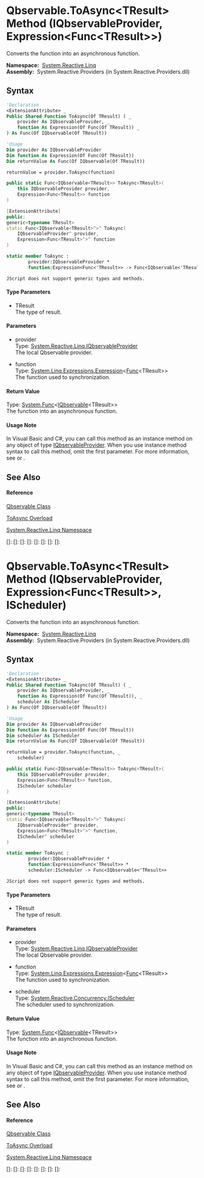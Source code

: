 # Qbservable.ToAsync\<TResult\> Method (IQbservableProvider, Expression\<Func\<TResult\>\>)

Converts the function into an asynchronous function.

**Namespace:**  [System.Reactive.Linq](System.Reactive.Linq\System.Reactive.Linq.md)  
**Assembly:**  System.Reactive.Providers (in System.Reactive.Providers.dll)

## Syntax

```vb
'Declaration
<ExtensionAttribute> _
Public Shared Function ToAsync(Of TResult) ( _
    provider As IQbservableProvider, _
    function As Expression(Of Func(Of TResult)) _
) As Func(Of IQbservable(Of TResult))
```

```vb
'Usage
Dim provider As IQbservableProvider
Dim function As Expression(Of Func(Of TResult))
Dim returnValue As Func(Of IQbservable(Of TResult))

returnValue = provider.ToAsync(function)
```

```csharp
public static Func<IQbservable<TResult>> ToAsync<TResult>(
    this IQbservableProvider provider,
    Expression<Func<TResult>> function
)
```

```c++
[ExtensionAttribute]
public:
generic<typename TResult>
static Func<IQbservable<TResult>^>^ ToAsync(
    IQbservableProvider^ provider, 
    Expression<Func<TResult>^>^ function
)
```

```fsharp
static member ToAsync : 
        provider:IQbservableProvider * 
        function:Expression<Func<'TResult>> -> Func<IQbservable<'TResult>> 
```

```jscript
JScript does not support generic types and methods.
```

#### Type Parameters

- TResult  
  The type of result.

#### Parameters

- provider  
  Type: [System.Reactive.Linq.IQbservableProvider](IQbservableProvider\IQbservableProvider.md)  
  The local Qbservable provider.

- function  
  Type: [System.Linq.Expressions.Expression](https://msdn.microsoft.com/en-us/library/Bb335710)\<[Func](https://msdn.microsoft.com/en-us/library/Bb534960)\<TResult\>\>  
  The function used to synchronization.

#### Return Value

Type: [System.Func](https://msdn.microsoft.com/en-us/library/Bb534960)\<[IQbservable](IQbservable\IQbservable(TSource).md)\<TResult\>\>  
The function into an asynchronous function.

#### Usage Note

In Visual Basic and C\#, you can call this method as an instance method on any object of type [IQbservableProvider](IQbservableProvider\IQbservableProvider.md). When you use instance method syntax to call this method, omit the first parameter. For more information, see [](https://msdn.microsoft.com/en-us/library/Bb384936) or [](https://msdn.microsoft.com/en-us/library/Bb383977).

## See Also

#### Reference

[Qbservable Class](Qbservable\Qbservable.md)

[ToAsync Overload](ToAsync\Qbservable.ToAsync.md)

[System.Reactive.Linq Namespace](System.Reactive.Linq\System.Reactive.Linq.md)

[]: 
[]: 
[]: 
[]: 
[]: 
[]: 
[]: 
[]: 
# Qbservable.ToAsync\<TResult\> Method (IQbservableProvider, Expression\<Func\<TResult\>\>, IScheduler)

Converts the function into an asynchronous function.

**Namespace:**  [System.Reactive.Linq](System.Reactive.Linq\System.Reactive.Linq.md)  
**Assembly:**  System.Reactive.Providers (in System.Reactive.Providers.dll)

## Syntax

```vb
'Declaration
<ExtensionAttribute> _
Public Shared Function ToAsync(Of TResult) ( _
    provider As IQbservableProvider, _
    function As Expression(Of Func(Of TResult)), _
    scheduler As IScheduler _
) As Func(Of IQbservable(Of TResult))
```

```vb
'Usage
Dim provider As IQbservableProvider
Dim function As Expression(Of Func(Of TResult))
Dim scheduler As IScheduler
Dim returnValue As Func(Of IQbservable(Of TResult))

returnValue = provider.ToAsync(function, _
    scheduler)
```

```csharp
public static Func<IQbservable<TResult>> ToAsync<TResult>(
    this IQbservableProvider provider,
    Expression<Func<TResult>> function,
    IScheduler scheduler
)
```

```c++
[ExtensionAttribute]
public:
generic<typename TResult>
static Func<IQbservable<TResult>^>^ ToAsync(
    IQbservableProvider^ provider, 
    Expression<Func<TResult>^>^ function, 
    IScheduler^ scheduler
)
```

```fsharp
static member ToAsync : 
        provider:IQbservableProvider * 
        function:Expression<Func<'TResult>> * 
        scheduler:IScheduler -> Func<IQbservable<'TResult>> 
```

```jscript
JScript does not support generic types and methods.
```

#### Type Parameters

- TResult  
  The type of result.

#### Parameters

- provider  
  Type: [System.Reactive.Linq.IQbservableProvider](IQbservableProvider\IQbservableProvider.md)  
  The local Qbservable provider.

- function  
  Type: [System.Linq.Expressions.Expression](https://msdn.microsoft.com/en-us/library/Bb335710)\<[Func](https://msdn.microsoft.com/en-us/library/Bb534960)\<TResult\>\>  
  The function used to synchronization.

- scheduler  
  Type: [System.Reactive.Concurrency.IScheduler](IScheduler\IScheduler.md)  
  The scheduler used to synchronization.

#### Return Value

Type: [System.Func](https://msdn.microsoft.com/en-us/library/Bb534960)\<[IQbservable](IQbservable\IQbservable(TSource).md)\<TResult\>\>  
The function into an asynchronous function.

#### Usage Note

In Visual Basic and C\#, you can call this method as an instance method on any object of type [IQbservableProvider](IQbservableProvider\IQbservableProvider.md). When you use instance method syntax to call this method, omit the first parameter. For more information, see [](https://msdn.microsoft.com/en-us/library/Bb384936) or [](https://msdn.microsoft.com/en-us/library/Bb383977).

## See Also

#### Reference

[Qbservable Class](Qbservable\Qbservable.md)

[ToAsync Overload](ToAsync\Qbservable.ToAsync.md)

[System.Reactive.Linq Namespace](System.Reactive.Linq\System.Reactive.Linq.md)

[]: 
[]: 
[]: 
[]: 
[]: 
[]: 
[]: 
[]: 